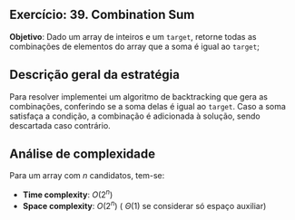 ## Exercício: 39. Combination Sum
**Objetivo**: Dado um array de inteiros e um `target`, retorne todas as combinações de elementos do array que a soma é igual ao `target`;

## Descrição geral da estratégia
Para resolver implementei um algoritmo de backtracking que gera as combinações, conferindo se a soma delas é igual ao `target`. Caso a soma satisfaça a condição, a combinação é adicionada à solução, sendo descartada caso contrário.

## Análise de complexidade
Para um array com $n$ candidatos, tem-se:
- **Time complexity**: $O(2^n)$
- **Space complexity**: $O(2^n)$ ( $\Theta(1)$ se considerar só espaço auxiliar) 